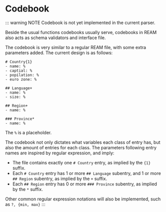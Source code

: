 # Codebook

::: warning NOTE
Codebook is not yet implemented in the current parser.

Beside the usual functions codebooks usually serve, codebooks in REAM also acts as schema validators and interface file.

The codebook is very similar to a regular REAM file, with some extra parameters added.
The current design is as follows:

```ream
# Country{1}
- name: %
- captial: %
- popilation: %
- euro zone: %

## Language+
- name: %
- size: %

## Region+
- name: %

### Province*
- name: %
```
The `%` is a placeholder.

The codebook not only dictates what variables each class of entry has, but also the amount of entries for each class.
The parameters following entry names are inspired by regular expression, and imply:

- The file contains exactly one `# Country` entry, as implied by the `{1}` suffix.
- Each `# Country` entry has 1 or more `## Language` subentry, and 1 or more `## Region` subentry, as implied by the `+` suffix.
- Each `## Region` entry has 0 or more `### Province` subentry, as implied by the `*` suffix.

Other common regular expression notations will also be implemented, such as `?, {min, max}`
:::
